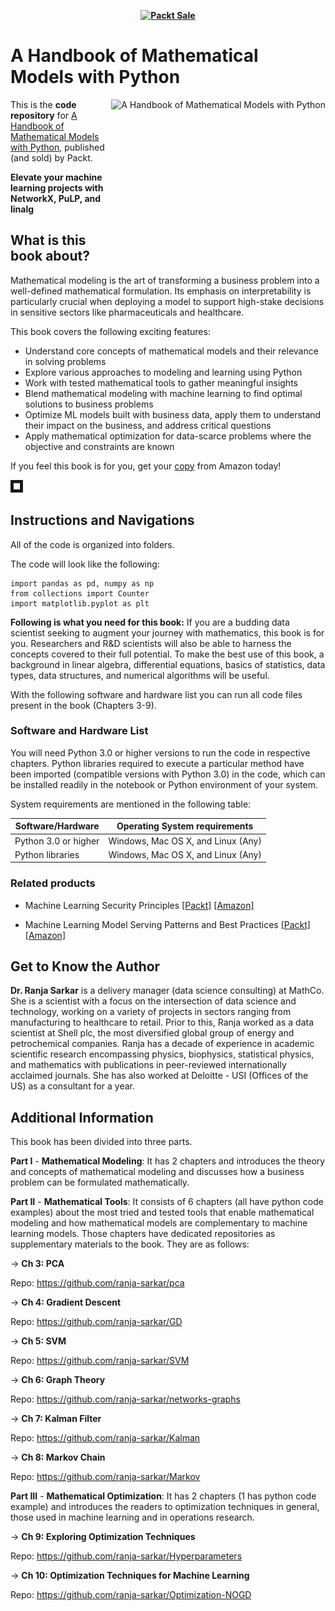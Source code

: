 
<b><p align='center'>[![Packt Sale](https://static.packt-cdn.com/assets/images/packt+events/Improve_UX.png)](https://packt.link/algotradingpython)</p></b> 


# A Handbook of Mathematical Models with Python
<a href="https://www.packtpub.com/product/a-handbook-of-mathematical-models-with-python/9781804616703?utm_source=Github&utm_medium=repository&utm_campaign=9781804616703"><img src="https://content.packt.com/B18943/cover_image_small.jpg" alt="A Handbook of Mathematical
Models with Python" height="256px" align="right"></a>

This is the **code repository** for [A Handbook of Mathematical Models with Python](https://www.packtpub.com/product/a-handbook-of-mathematical-models-with-python/9781804616703?utm_source=Github&utm_medium=repository&utm_campaign=9781804616703), published (and sold) by Packt.

**Elevate your machine learning projects with NetworkX, PuLP, and linalg**

## What is this book about?
Mathematical modeling is the art of transforming a business problem into a well-defined mathematical formulation. Its emphasis on interpretability is particularly crucial when deploying a model to support high-stake decisions in sensitive sectors like pharmaceuticals and healthcare.

This book covers the following exciting features: 
* Understand core concepts of mathematical models and their relevance in solving problems
* Explore various approaches to modeling and learning using Python
* Work with tested mathematical tools to gather meaningful insights
* Blend mathematical modeling with machine learning to find optimal solutions to business problems
* Optimize ML models built with business data, apply them to understand their impact on the business, and address critical questions
* Apply mathematical optimization for data-scarce problems where the objective and constraints are known

If you feel this book is for you, get your [copy](https://www.amazon.com/dp/B0C8Z3NMT8) from Amazon today!

<a href="https://www.packtpub.com/?utm_source=github&utm_medium=banner&utm_campaign=GitHubBanner"><img src="https://raw.githubusercontent.com/PacktPublishing/GitHub/master/GitHub.png" 
alt="https://www.packtpub.com/" border="5" /></a>


## Instructions and Navigations
All of the code is organized into folders.

The code will look like the following:
```
import pandas as pd, numpy as np
from collections import Counter
import matplotlib.pyplot as plt
```


**Following is what you need for this book:**
If you are a budding data scientist seeking to augment your journey with mathematics, this book is for you. Researchers and R&D scientists will also be able to harness the concepts covered to their full potential. To make the best use of this book, a background in linear algebra, differential equations, basics of statistics, data types, data structures, and numerical algorithms will be useful.

With the following software and hardware list you can run all code files present in the book (Chapters 3-9).


### Software and Hardware List

You will need Python 3.0 or higher versions to run the code in respective chapters. Python libraries
required to execute a particular method have been imported (compatible versions with Python 3.0)
in the code, which can be installed readily in the notebook or Python environment of your system.

System requirements are mentioned in the following table:

| Software/Hardware                   | Operating System requirements      |
| -------------------------           | -----------------------------------|
| Python 3.0 or higher                | Windows, Mac OS X, and Linux (Any) |                                
| Python libraries                    | Windows, Mac OS X, and Linux (Any) |


### Related products <Other books you may enjoy>
* Machine Learning Security Principles [[Packt]](https://www.packtpub.com/product/machine-learning-security-principles/9781804618851) [[Amazon]](https://www.amazon.com/dp/1804618853)

* Machine Learning Model Serving Patterns and Best Practices [[Packt]](https://www.packtpub.com/product/machine-learning-model-serving-patterns-and-best-practices/9781803249902) [[Amazon]](https://www.amazon.com/dp/B0BKGSVTF9)

## Get to Know the Author
**Dr. Ranja Sarkar**
is a delivery manager (data science consulting) at MathCo. She is a
scientist with a focus on the intersection of data science and technology, working on a variety of
projects in sectors ranging from manufacturing to healthcare to retail. Prior to this, Ranja worked as
a data scientist at Shell plc, the most diversified global group of energy and petrochemical companies.
Ranja has a decade of experience in academic scientific research encompassing physics, biophysics,
statistical physics, and mathematics with publications in peer-reviewed internationally acclaimed
journals. She has also worked at Deloitte - USI (Offices of the US) as a consultant for a year.

## Additional Information

This book has been divided into three parts. 

**Part I** - **Mathematical Modeling**: It has 2 chapters and introduces the theory and concepts of mathematical modeling and discusses how a business problem can be formulated mathematically. 

**Part II** - **Mathematical Tools**: It consists of 6 chapters (all have python code examples) about the most tried and tested tools that enable mathematical modeling and how mathematical models are complementary to machine learning models. Those chapters have dedicated repositories as supplementary materials to the book. They are as follows:

-> **Ch 3: PCA** 

   Repo: https://github.com/ranja-sarkar/pca

-> **Ch 4: Gradient Descent**

   Repo: https://github.com/ranja-sarkar/GD

-> **Ch 5: SVM**

   Repo: https://github.com/ranja-sarkar/SVM

-> **Ch 6: Graph Theory**

   Repo: https://github.com/ranja-sarkar/networks-graphs

-> **Ch 7: Kalman Filter**

   Repo: https://github.com/ranja-sarkar/Kalman

-> **Ch 8: Markov Chain**

   Repo: https://github.com/ranja-sarkar/Markov

**Part III** - **Mathematical Optimization**: It has 2 chapters (1 has python code example) and introduces the readers to optimization techniques in general, those used in machine learning and in operations research. 

-> **Ch 9: Exploring Optimization Techniques** 

   Repo:  https://github.com/ranja-sarkar/Hyperparameters
   
-> **Ch 10:  Optimization Techniques for Machine Learning**

   Repo: https://github.com/ranja-sarkar/Optimization-NOGD
   
